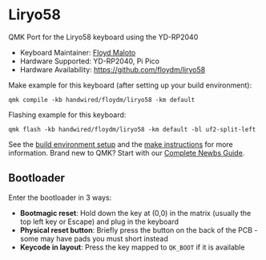 # Liryo58

QMK Port for the Liryo58 keyboard using the YD-RP2040

* Keyboard Maintainer: [Floyd Maloto](https://github.com/floydm)
* Hardware Supported: YD-RP2040, Pi Pico
* Hardware Availability: https://github.com/floydm/liryo58

Make example for this keyboard (after setting up your build environment):

    qmk compile -kb handwired/floydm/liryo58 -km default

Flashing example for this keyboard:

    qmk flash -kb handwired/floydm/liryo58 -km default -bl uf2-split-left

See the [build environment setup](https://docs.qmk.fm/#/getting_started_build_tools) and the [make instructions](https://docs.qmk.fm/#/getting_started_make_guide) for more information. Brand new to QMK? Start with our [Complete Newbs Guide](https://docs.qmk.fm/#/newbs).

## Bootloader

Enter the bootloader in 3 ways:

* **Bootmagic reset**: Hold down the key at (0,0) in the matrix (usually the top left key or Escape) and plug in the keyboard
* **Physical reset button**: Briefly press the button on the back of the PCB - some may have pads you must short instead
* **Keycode in layout**: Press the key mapped to `QK_BOOT` if it is available
